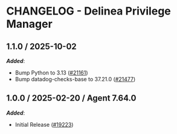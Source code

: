 # CHANGELOG - Delinea Privilege Manager

<!-- towncrier release notes start -->

## 1.1.0 / 2025-10-02

***Added***:

* Bump Python to 3.13 ([#21161](https://github.com/DataDog/integrations-core/pull/21161))
* Bump datadog-checks-base to 37.21.0 ([#21477](https://github.com/DataDog/integrations-core/pull/21477))

## 1.0.0 / 2025-02-20 / Agent 7.64.0

***Added***:

* Initial Release ([#19223](https://github.com/DataDog/integrations-core/pull/19223))
